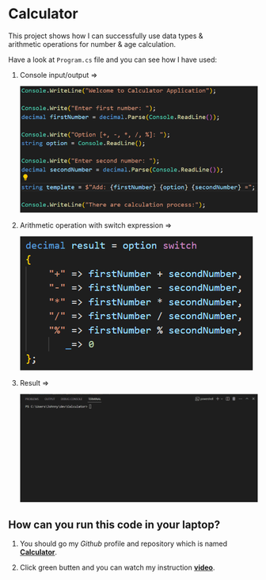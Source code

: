 # Calculator

This project shows how I can successfully use data types & <br> arithmetic operations for number & age calculation.

Have a look at `Program.cs` file and you can see how I have used:

1. Console input/output =>

    ![image](./Assets/image.png)

2. Arithmetic operation with switch expression =>

    ![image](./Assets/image1.png)

3. Result =>

    ![gif](./Assets/Animation.gif)
    

## How can you run this code in your laptop?


1. You should go my *Github* profile and repository which is named **[Calculator](https://github.com/JohnnySenior/Calculator)**.

2. Click green butten and you can watch my instruction **[video](https://www.loom.com/share/9cebefe04b8b40f0bb6c48f87f58ad59?sid=fdb619c9-6bf3-4cf8-bb5b-a907855b4625)**.

   
